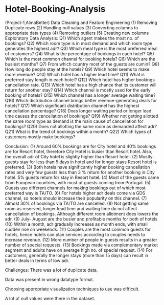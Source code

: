 # Hotel-Booking-Analysis
(Project-1,AlmaBetter)
Data Cleaning and Feature Engineering
                                      (1) Removing Duplicate rows
                                      (2) Handling null values
                                      (3) Converting columns to appropriate data types
                                      (4) Removing outliers
                                      (5) Creating new columns
Exploratory Data Analysis:
Q1) Which agent makes the most no. of bookings?
Q2) Which room type is in most demand and which room type generates the highest adr?
Q3) Which meal type is the most preferred meal of customers?
Q4) What is the percentage of bookings in each hotel?
Q5) Which is the most common channel for booking hotels?
Q6) Which are the busiest months?
Q7) From which country most of the guests are cumin?
Q8) How long do people stay at the hotels?
Q9) Which hotel seems to make more revenue?
Q10) Which hotel has a higher lead time?
Q11)  What is preferred stay length in each hotel?
Q12) Which hotel has higher bookings cancellation rate.
Q13) Which hotel has a high chance that its customer will return for another stay?
Q14) Which channel is mostly used for the early booking of hotels?
Q15) Which channel has a longer average waiting time?
Q16) Which distribution channel brings better revenue-generating deals for hotels?
Q17) Which significant distribution channel has the highest cancellation percentage?
Q18) Does longer waiting period or longer lead time causes the cancellation of bookings?
Q19) Whether not getting allotted the same room type as demand is the main cause of cancellation for bookings?
              Q20) Does not allotting the same room as demanded affect adr?
              Q21) What is the trend of bookings within a month?
               Q22) Which types of customers mostly make bookings?

Conclusion:
(1) Around 60% bookings are for City hotel and 40% bookings are for Resort hotel, therefore City Hotel is busier than Resort hotel. Also, the overall adr of City hotel is slightly higher than Resort hotel.
(2) Mostly guests stay for less than 5 days in hotel and for longer stays Resort hotel is preferred.
(3) Both hotels have significantly higher booking cancellation rates and very few guests less than 3 % return for another booking in City hotel. 5% guests return for stay in Resort hotel.
(4) Most of the guests came from European countries, with most of guests coming from Portugal.
(5) Guests use different channels for making bookings out of which most preferred way is TA/TO.
(6) For hotels higher adr deals come via GDS channel, so hotels should increase their popularity on this channel.
(7) Almost 30% of bookings via TA/TO are cancelled.
(8) Not getting same room as reserved, longer lead time and waiting time do not affect cancellation of bookings. Although different room allotment does lowers the adr.
(9) July- August are the busier and profitable months for both of hotels.
(10) Within a month, adr gradually increases as month ends, with small sudden rise on weekends.
(11) Couples are the most common guests for hotels, hence hotels can plan services according to couples needs to increase revenue.
(12) More number of people in guests results in a greater number of special requests.
(13) Bookings made via complementary market segment and adults have on average high no. of special request.
(14) For customers, generally the longer stays (more than 15 days) can result in better deals in terms of low adr.

 
 
Challenges:
There was a lot of duplicate data.

Data was present in wrong datatype format.

Choosing appropriate visualization techniques to use was difficult.

A lot of null values were there in the dataset.

